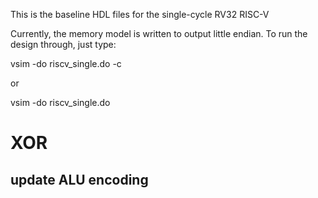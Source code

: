 This is the baseline HDL files for the single-cycle RV32 RISC-V

Currently, the memory model is written to output little endian. To run
the design through, just type:

vsim -do riscv_single.do -c

or

vsim -do riscv_single.do

# XOR
## update ALU encoding






